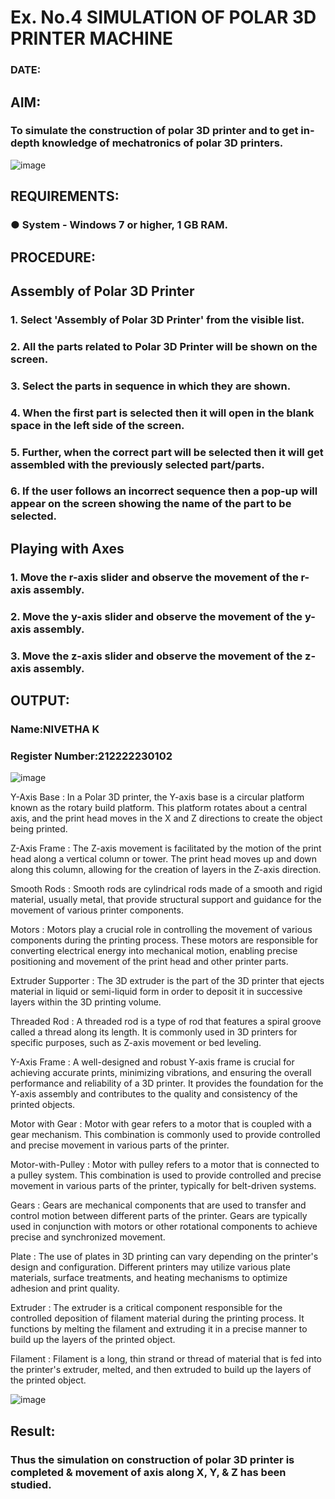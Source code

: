 # Ex. No.4 SIMULATION OF POLAR 3D PRINTER MACHINE

### DATE: 

## AIM:
### To simulate the construction of polar 3D printer and to get in-depth knowledge of mechatronics of polar 3D printers.

![image](https://github.com/Sellakumar1987/Ex.-No.-4---SIMULATION-OF-POLAR-3D-PRINTER-MACHINE/assets/113594316/b551f195-9877-49a2-99bb-a9efcfb3381a)

## REQUIREMENTS:
### ●	System - Windows 7 or higher, 1 GB RAM.

## PROCEDURE:

## Assembly of Polar 3D Printer
### 1.	Select 'Assembly of Polar 3D Printer' from the visible list.
### 2.	All the parts related to Polar 3D Printer will be shown on the screen.
### 3.	Select the parts in sequence in which they are shown.
### 4.	When the first part is selected then it will open in the blank space in the left side of the screen.
### 5.	Further, when the correct part will be selected then it will get assembled with the previously selected part/parts.
### 6.	If the user follows an incorrect sequence then a pop-up will appear on the screen showing the name of the part to be selected.

## Playing with Axes
### 1.	Move the r-axis slider and observe the movement of the r-axis assembly.
### 2.	Move the y-axis slider and observe the movement of the y-axis assembly.
### 3.	Move the z-axis slider and observe the movement of the z-axis assembly.

## OUTPUT:


### Name:NIVETHA K 
### Register Number:212222230102


![image](https://github.com/Sellakumar1987/Ex.-No.-4---SIMULATION-OF-POLAR-3D-PRINTER-MACHINE/assets/113594316/9e41de91-6dcc-4352-ab44-443028d3ac1a)

Y-Axis Base :
In a Polar 3D printer, the Y-axis base is a circular platform known as the rotary build platform. This platform rotates about a central axis, and the print head moves in the X and Z directions to create the object being printed.

Z-Axis Frame :
The Z-axis movement is facilitated by the motion of the print head along a vertical column or tower. The print head moves up and down along this column, allowing for the creation of layers in the Z-axis direction.

Smooth Rods :
Smooth rods are cylindrical rods made of a smooth and rigid material, usually metal, that provide structural support and guidance for the movement of various printer components.

Motors :
Motors play a crucial role in controlling the movement of various components during the printing process. These motors are responsible for converting electrical energy into mechanical motion, enabling precise positioning and movement of the print head and other printer parts.

Extruder Supporter :
The 3D extruder is the part of the 3D printer that ejects material in liquid or semi-liquid form in order to deposit it in successive layers within the 3D printing volume.

Threaded Rod :
A threaded rod is a type of rod that features a spiral groove called a thread along its length. It is commonly used in 3D printers for specific purposes, such as Z-axis movement or bed leveling.

Y-Axis Frame :
A well-designed and robust Y-axis frame is crucial for achieving accurate prints, minimizing vibrations, and ensuring the overall performance and reliability of a 3D printer. It provides the foundation for the Y-axis assembly and contributes to the quality and consistency of the printed objects.

Motor with Gear :
Motor with gear refers to a motor that is coupled with a gear mechanism. This combination is commonly used to provide controlled and precise movement in various parts of the printer.

Motor-with-Pulley :
Motor with pulley refers to a motor that is connected to a pulley system. This combination is used to provide controlled and precise movement in various parts of the printer, typically for belt-driven systems.

Gears :
Gears are mechanical components that are used to transfer and control motion between different parts of the printer. Gears are typically used in conjunction with motors or other rotational components to achieve precise and synchronized movement.

Plate :
The use of plates in 3D printing can vary depending on the printer's design and configuration. Different printers may utilize various plate materials, surface treatments, and heating mechanisms to optimize adhesion and print quality.

Extruder :
The extruder is a critical component responsible for the controlled deposition of filament material during the printing process. It functions by melting the filament and extruding it in a precise manner to build up the layers of the printed object.

Filament :
Filament is a long, thin strand or thread of material that is fed into the printer's extruder, melted, and then extruded to build up the layers of the printed object.

![image](https://github.com/Sellakumar1987/Ex.-No.-4---SIMULATION-OF-POLAR-3D-PRINTER-MACHINE/assets/113594316/88273b69-4e7d-4f42-9115-fb07ac22e4ec)


## Result: 
### Thus the simulation on construction of polar 3D printer is completed & movement of axis along X, Y, & Z has been studied.
